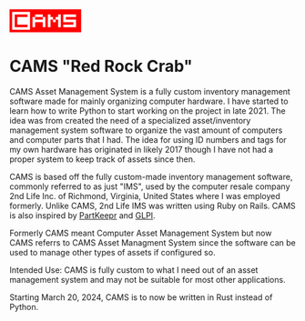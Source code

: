 <div>
  <img src="cams_logo_jan112024.svg" style="width: 25%" alt="CAMS Asset Management System"/>
</div>

# CAMS "Red Rock Crab"

CAMS Asset Management System is a fully custom inventory management software made for mainly organizing computer hardware. I have started to learn how to write Python to start working on the project in late 2021. The idea was from created the need of a specialized asset/inventory management system software to organize the vast amount of computers and computer parts that I had. The idea for using ID numbers and tags for my own hardware has originated in likely 2017 though I have not had a proper system to keep track of assets since then.

CAMS is based off the fully custom-made inventory management software, commonly referred to as just "IMS", used by the computer resale company 2nd Life Inc. of Richmond, Virginia, United States where I was employed formerly. Unlike CAMS, 2nd Life IMS was written using Ruby on Rails. CAMS is also inspired by [PartKeepr](https://github.com/partkeepr/PartKeepr) and [GLPI](https://github.com/glpi-project/glpi).

Formerly CAMS meant Computer Asset Management System but now CAMS referrs to CAMS Asset Managment System since the software can be used to manage other types of assets if configured so.

Intended Use: CAMS is fully custom to what I need out of an asset management system and may not be suitable for most other applications. 

Starting March 20, 2024, CAMS is to now be written in Rust instead of Python.